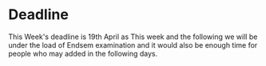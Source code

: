 
# Deadline
This Week's deadline is 19th April as This week and the following we will be under the load of Endsem examination and it would also be enough time for people who may added in the following days. 
